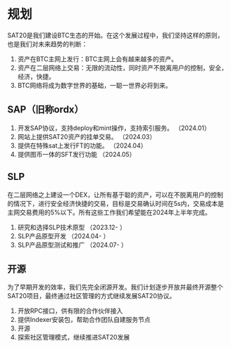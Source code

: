 规划
============


SAT20是我们建设BTC生态的开始。在这个发展过程中，我们坚持这样的原则，也是我们对未来趋势的判断：   
1. 资产在BTC主网上发行：BTC主网上会有越来越多的资产。
2. 资产在二层网络上交易：无限的流动性，同时资产不脱离用户的控制，安全，经济，快捷。
3. BTC网络将成为数字世界的基础，一聪一世界必将到来。


SAP（旧称ordx）
----

1. 开发SAP协议，支持deploy和mint操作，支持索引服务。  （2024.01）
2. 网站上提供SAT20资产的挂单交易。    （2024.03）
3. 提供在特殊sat上发行FT的功能。     （2024.04）
4. 提供图币一体的SFT发行功能         （2024.05）


SLP
----
在二层网络之上建设一个DEX，让所有基于聪的资产，可以在不脱离用户的控制的情况下，进行安全经济快捷的交易，目标是交易确认时间在5s内，交易成本是主网交易费用的5%以下。所有这些工作我们希望能在2024年上半年完成。

1. 研究和选择SLP技术原型  （2023.12- ）
2. SLP产品原型开发       （2024.04- ）
3. SLP产品原型测试和推广  （2024.07- ）


开源
----
为了早期开发的效率，我们先完全闭源开发。我们计划逐步开放并最终开源整个SAT20项目，最终通过社区管理的方式继续发展SAT20协议。
1. 开放RPC接口，供有限的合作伙伴接入
2. 提供Indexer安装包，帮助合作团队自建服务节点
3. 开源
4. 探索社区管理模式，继续推进SAT20发展
